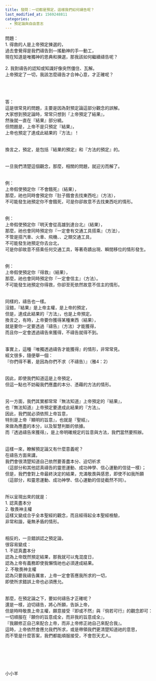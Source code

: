 ```yaml
---
title: 發問：一切都是預定，這樣我們如何禱告呢？
last_modified_at: 1569248811
categories:
  - 預定論與自由意志
---
```


<div>問題：</div>

<div>1.<span style="white-space:pre"> </span>得救的人是上帝預定揀選的，</div>

<div>過去會覺得是我們禱告到—搖動神的手—動工，</div>

<div>現在知道是唯獨神的恩典和揀選，那我該如何繼續禱告呢？</div>

<div>&nbsp;</div>

<div>2.<span style="white-space:pre"> </span>我對禱告的認知或知識好像突然僵住、瓦解。</div>

<div>上帝預定了一切，我該怎麼禱告才合神心意，才正確呢？</div>

<div>&nbsp;</div>

<div>&nbsp;</div>

<div>&nbsp;</div>

<div>&nbsp;</div>

<div>答：</div>

<div>這是很常見的問題，主要是因為對預定論這部分觀念的誤解。</div>

<div>大家想到預定論時，常常只想到『上帝預定了結果』，</div>

<div>然後就一直在『結果』部分繞。</div>

<div>但問題是，上帝不是只預定『結果』，</div>

<div>上帝也預定了達成此結果的『方法』！</div>

<div>&nbsp;</div>

<div>&nbsp;</div>

<div>換言之，預定，是包括『結果的預定』和『方法的預定』的。</div>

<div>&nbsp;</div>

<div>&nbsp;</div>

<div>一旦我們清楚這個觀念，那麼，相關的問題，就迎刃而解了。</div>

<div>&nbsp;</div>

<div>&nbsp;</div>

<div>例：</div>

<div>上帝假使預定你『不會餓死』（結果），</div>

<div>那麼，祂也同時會預定你『肚子餓會去找東西吃』（方法），</div>

<div>不可能發生祂預定你不會餓死，可是你卻故意不去找東西吃的情形。</div>

<div>&nbsp;</div>

<div>&nbsp;</div>

<div>例：</div>

<div>上帝假使預定你『明天會從高雄到達台北』（結果），</div>

<div>那麼，祂也會同時預定你『一定會有交通工具搭乘』（方法），</div>

<div>不管是搭汽車、火車、飛機、、之類交通工具，</div>

<div>不可能發生祂預定你去台北，</div>

<div>可是你卻故意不搭乘任何交通工具，等著奇蹟出現、瞬間移位的情形發生。</div>

<div>&nbsp;</div>

<div>&nbsp;</div>

<div>例：</div>

<div>上帝假使預定你『得救』（結果），</div>

<div>那麼，祂也會同時預定你『一定會信主』（方法）。</div>

<div>不可能發生祂預定你得救，你卻至死依然故意不信主的情形。</div>

<div>&nbsp;</div>

<div>&nbsp;</div>

<div>同樣的，禱告也一樣。</div>

<div>沒錯，『結果』是上帝主權，是上帝的預定，</div>

<div>但是，達成此結果的『方法』，也是上帝預定。</div>

<div>換言之，有時，上帝要你獲得某種東西（結果），</div>

<div>就是要你一定要透過『禱告』（方法）才能獲得，</div>

<div>而且你一定會透過禱告來獲得，不禱告就得不到。</div>

<div>&nbsp;</div>

<div>&nbsp;</div>

<div>事實上，這種『唯獨透過禱告才能獲得』的情形，非常常見。</div>

<div>經文很多，隨便舉一個：</div>

<div>『你們得不著，是因為你們不求（不禱告）』（雅4：2）</div>

<div>&nbsp;</div>

<div>&nbsp;</div>

<div>因此，即使我們知道這是上帝預定，</div>

<div>但這一點也不妨礙我們應盡的本分、憑藉的方法的情形。</div>

<div>&nbsp;</div>

<div>&nbsp;</div>

<div>另一方面，我們其實都常常『無法知道』上帝預定的『結果』，</div>

<div>也『無法知道』上帝預定要達成此結果的『方法』。</div>

<div>因此，我們就必須依照上帝旨意，</div>

<div>特別是上帝『顯明的旨意』，也就是『聖經』，</div>

<div>來做為應盡的本分，以及智慧判斷的依據。</div>

<div>而『透過禱告來獲得』，是上帝明確規定的旨意與方法，我們當然要照辦。</div>

<div>&nbsp;</div>

<div>&nbsp;</div>

<div>這樣一來，瞭解預定論又有什麼意義呢？</div>

<div>在禱告方面來講，</div>

<div>我們會很清楚知道自己依然要善盡本分、迫切祈求</div>

<div>（這部分和其他認真禱告的靈恩運動、成功神學、信心運動的信徒一樣）；</div>

<div>但是，我們會對上帝最終決定的結果，充滿敬畏與感恩，即使不如我所願</div>

<div>（這部分，和靈恩運動、成功神學、信心運動的信徒截然不同）。</div>

<div>&nbsp;</div>

<div>&nbsp;</div>

<div>所以呈現出來的就是：</div>

<div>1. 認真盡本分</div>

<div>2. 敬畏神主權</div>

<div>這樣又變成合乎全本聖經的觀念，而且經得起全本聖經檢驗，</div>

<div>非常和諧，毫無矛盾的情形。</div>

<div>&nbsp;</div>

<div>&nbsp;</div>

<div>相反的，一旦錯誤認之預定論，</div>

<div>很容易變成：</div>

<div>1.<span style="white-space:pre"> </span>不認真盡本分</div>

<div>認為上帝既然預定結果，那我就可以鬼混度日，</div>

<div>認為上帝有義務即使我懶惰祂也必須達成結果。</div>

<div>2.<span style="white-space:pre"> </span>不敬畏神主權</div>

<div>認為只要我禱告厲害，上帝一定會答應我所求的一切，</div>

<div>即使所求錯誤上帝也必須應允。</div>

<div>&nbsp;</div>

<div>&nbsp;</div>

<div>那麼，在預定論之下，要如何禱告才正確呢？</div>

<div>還是一樣，迫切禱告，將心所願，告訴上帝，</div>

<div>但是時時敬畏上帝主權，願意接受『即或不然』與『倘若可行』的觀念即可：</div>

<div>一切順服在『願你的旨意成全，而非我的旨意成全』，</div>

<div>『我願修正自己來配合上帝，而非上帝修正祂自己來配合我』。</div>

<div>這時，上帝依然會應允我們所求，或是帶領我們更清楚知道祂的意思，</div>

<div>而不管是什麼答案，我們都能順服接受，不會怨天尤人。</div>

<div>&nbsp;</div>

<div>&nbsp;</div>

<div>&nbsp;</div>

<div>&nbsp;</div>

<div>&nbsp;</div>

<div>&nbsp;</div>

<div>小小羊</div>

